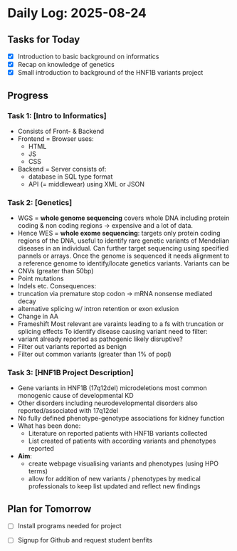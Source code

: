 # Daily Log: 2025-08-24

## Tasks for Today

- [x] Introduction to basic background on informatics
- [x] Recap on knowledge of genetics
- [x] Small introduction to background of the HNF1B variants project

## Progress

### Task 1: [Intro to Informatics]

- Consists of Front- & Backend
 - Frontend = Browser uses:
    - HTML
    - JS
    - CSS
 - Backend = Server consists of:
    - database in SQL type format
    - API (= middlewear) using XML or JSON 


### Task 2: [Genetics] 

- WGS = **whole genome sequencing** covers whole DNA including protein coding & non coding regions -> expensive and a lot of data.
- Hence WES = **whole exome sequencing**: targets only protein coding regions of the DNA, useful to identify rare genetic variants of Mendelian diseases in an individual. 
Can further target sequencing using specified pannels or arrays.
Once the genome is sequenced it needs alignment to a reference genome to identify/locate genetics variants.
Variants can be 
 - CNVs (greater than 50bp)
 - Point mutations 
 - Indels etc.
Consequences:
 - truncation via premature stop codon -> mRNA nonsense mediated decay
 - alternative splicing w/ intron retention or exon exlusion
 - Change in AA 
 - Frameshift 
Most relevant are varaints leading to a fs with truncation or splicing effects
To identify disease causing variant need to filter:
- variant already reported as pathogenic likely disruptive? 
- Filter out variants reported as benign 
- Filter out common variants (greater than 1% of popl)

### Task 3: [HNF1B Project Description] 
- Gene variants in HNF1B (17q12del) microdeletions most common monogenic cause of developmental KD 
- Other disorders including neurodevelopmental disorders also reported/associated with 17q12del
- No fully defined phenotype-genotype associations for kidney function 
- What has been done:
    - Literature on reported patients with HNF1B variants collected 
    - List created of patients with according variants and phenotypes reported 
- **Aim**:
    - create webpage visualising variants and phenotypes (using HPO terms)
    - allow for addition of new variants / phenotypes by medical professionals to keep list updated and reflect new findings 


## Plan for Tomorrow

- [ ] Install programs needed for project
- [ ] Signup for Github and request student benfits

